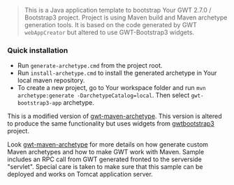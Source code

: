 > This is a Java application template to bootstrap Your GWT 2.7.0 / Bootstrap3 project. 
> Project is using Maven build and Maven archetype generation tools. It is based on the code generated by GWT `webAppCreator` but 
> altered to use GWT-Bootstrap3 widgets.

### Quick installation

- Run `generate-archetype.cmd` from the project root.
- Run `install-archetype.cmd` to install the generated archetype in Your local maven repository.
- To create a new project, go to Your workspace folder and run `mvn archetype:generate -DarchetypeCatalog=local`. Then select `gwt-bootstrap3-app` archetype.

This is a modified version of [gwt-maven-archetype](https://github.com/xlavs/gwt-maven-archetype). This version is altered to produce the same functionality but uses widgets from [gwtbootstrap3](https://github.com/gwtbootstrap3/gwtbootstrap3) project.

Look [gwt-maven-archetype](https://github.com/xlavs/gwt-maven-archetype) for more details on how generate custom Maven archetypes and how to make GWT work with Maven. Sample includes an RPC call from GWT generated fronted to the serverside "servlet". Special care is taken to make sure that this sample can be deployed and works on Tomcat application server.
